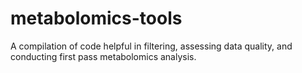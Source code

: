 # metabolomics-tools
A compilation of code helpful in filtering, assessing data quality, and conducting first pass metabolomics analysis.
